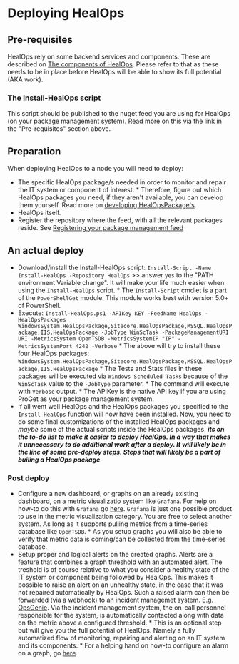 # Deploying HealOps

## Pre-requisites

HealOps rely on some backend services and components. These are described on [The components of HealOps](./HealOps-ArchitectureAndInnerWorkings.md#the-components-of-healops). Please refer to that as these needs to be in place before HealOps will be able to show its full potential (AKA work).

### The Install-HealOps script

This script should be published to the nuget feed you are using for HealOps (on your package management system). Read more on this via the link in the "Pre-requisites" section above.

## Preparation

When deploying HealOps to a node you will need to deploy:

* The specific HealOps package/s needed in order to monitor and repair the IT system or component of interest.
        * Therefore, figure out which HealOps packages you need, if they aren't available, you can develop them yourself. Read more on [developing HealOpsPackage's](./HealOpsPackages-GettingStarted.md).
* HealOps itself.
* Register the repository where the feed, with all the relevant packages reside. See [Registering your package management feed](./PackageManagement-TheDailyRoutine.md/#registering-your-package-management-feed)

## An actual deploy

* Download/install the Install-HealOps script: `Install-Script -Name Install-HealOps -Repository HealOps` >> answer `yes` to the "PATH environment Variable change". It will make your life much easier when using the `Install-HealOps` script.
        * The `Install-Script` cmdlet is a part of the `PowerShellGet` module. This module works best with version 5.0+ of PowerShell.
* Execute: `Install-HealOps.ps1 -APIKey KEY -FeedName HealOps -HealOpsPackages WindowsSystem.HealOpsPackage,Sitecore.HealOpsPackage,MSSQL.HealOpsPackage,IIS.HealOpsPackage -JobType WinScTask -PackageManagementURI URI -MetricsSystem OpenTSDB -MetricsSystemIP "IP" -MetricsSystemPort 4242 -Verbose`
        * The above will try to install these four HealOps packages: `WindowsSystem.HealOpsPackage,Sitecore.HealOpsPackage,MSSQL.HealOpsPackage,IIS.HealOpsPackage`
        * The Tests and Stats files in these packages will be executed via `Windows Scheduled Tasks` because of the `WinScTask` value to the `-JobType` parameter.
        * The command will execute with `Verbose` output.
        * The APIKey is the native API key if you are using ProGet as your package management system.
* If all went well HealOps and the HealOps packages you specified to the `Install-HealOps` function will now have been installed. Now, you need to do some final customizations of the installed HealOps packages and _maybe_ some of the actual scripts inside the HealOps packages. **_its on the to-do list to make it easier to deploy HealOps. In a way that makes it unnecessary to do additional work after a deploy. It will likely be in the line of some pre-deploy steps. Steps that will likely be a part of builing a HealOps package_**.

### Post deploy

* Configure a new dashboard, or graphs on an already existing dashboard, on a metric visualizatio system like `Grafana`. For help on how-to do this with `Grafana` go [here](./Grafana-VisualizingMetrics.md). `Grafana` is just one possible product to use in the metric visualization category. You are free to select another system. As long as it supports pulling metrics from a time-series database like `OpenTSDB`.
        * As you setup graphs you will also be able to verify that metric data is coming/can be collected from the time-series database.
* Setup proper and logical alerts on the created graphs. Alerts are a feature that combines a graph threshold with an automated alert. The treshold is of course relative to what you consider a healthy state of the IT system or component being followed by HealOps. This makes it possible to raise an alert on an unhealthy state, in the case that it was not repaired automatically by HealOps. Such a raised alarm can then be forwarded (via a webhook) to an incident managemet system. E.g. [OpsGenie](https://www.opsgenie.com/). Via the incident management system, the on-call personnel responsible for the system, is automatically contacted along with data on the metric above a configured threshold.
        * This is an optional step but will give you the full potential of HealOps. Namely a fully automatized flow of monitoring, repairing and alerting on an IT system and its components.
        * For a helping hand on how-to configure an alarm on a graph, go [here](Grafana-ConfigurationAndSetup.md#configuring-an-alert).